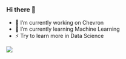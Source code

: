 ### Hi there 👋

- 🔭 I’m currently working on Chevron
- 🌱 I’m currently learning Machine Learning
- ⚡ Try to learn more in Data Science

<!--
**baypsil/baypsil** is a ✨ _special_ ✨ repository because its `README.md` (this file) appears on your GitHub profile.

Here are some ideas to get you started:

- 🔭 I’m currently working on ...
- 🌱 I’m currently learning ...
- 👯 I’m looking to collaborate on ...
- 🤔 I’m looking for help with ...
- 💬 Ask me about ...
- 📫 How to reach me: ...
- 😄 Pronouns: ...
- ⚡ Fun fact: ...
-->
![](https://github-readme-stats.vercel.app/api/top-langs/?username=baypsil&theme=buefy&layout=compact&langs_count=10)
